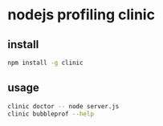 # nodejs profiling clinic

## install

```sh
npm install -g clinic
```

## usage

```sh
clinic doctor -- node server.js
clinic bubbleprof --help
```
